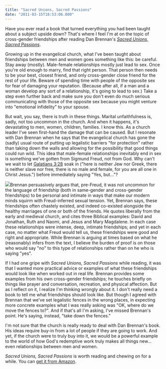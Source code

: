 ```yaml
---
title: "Sacred Unions, Sacred Passions"
date: "2011-03-15T18:53:06.000"
---
```


Have you ever read a book that turned everything you had been taught about a subject upside down? That's where I feel I'm at on the topic of cross-gender friendships after reading Dan Brennan's _[Sacred Unions, Sacred Passions](http://www.amazon.com/Sacred-Unions-Passions-Engaging-Friendship/dp/0982580703%3FSubscriptionId%3DAKIAIPY5W5ZYJHYH2ALQ%26tag%3Dscifirev-20%26linkCode%3Dxm2%26camp%3D2025%26creative%3D165953%26creativeASIN%3D0982580703)_.

Growing up in the evangelical church, what I've been taught about friendships between men and women goes something like this: be careful. Stay away (mostly). Male-female relationships mostly just lead to sex. Once you're old enough to marry, find that right person. That person then needs to be your best, closest friend, and only cross-gender close friend for the rest of your life. Beware of spending time with people of the opposite sex for fear of damaging your reputation. (Because after all, if a man and a woman develop any sort of a relationship, it's going to lead to sex.) Take a step even further back and make sure you don't even do much serious communicating with those of the opposite sex because you might venture into "emotional infidelity" to your spouse.

But wait, you say, there is truth in these things. Marital unfaithfulness is, sadly, not too uncommon in the church. And when it happens, it's devastating to men, women, children, families. I know this. As a church leader I've seen first-hand the damage that can be caused. But I resonate with Dan Brennan when he says that the evangelical church has gone the (sadly) usual route of putting up legalistic barriers "for protection" rather than taking down the walls and allowing for the possibility that good things could run wild. This idea that male-female relationships inevitably end in sex is something we've gotten from Sigmund Freud, not from God. Why can't we wait to let [Galatians 3:28](http://esv.to/Ga3.28) soak in ("here is neither Jew nor Greek, there is neither slave nor free, there is no male and female, for you are all one in Christ Jesus.") before immediately saying "Yes, but..."?

[![](http://ecx.images-amazon.com/images/I/41hXJjtdrRL._SL160_.jpg)](http://www.amazon.com/Sacred-Unions-Passions-Engaging-Friendship/dp/0982580703%3FSubscriptionId%3DAKIAIPY5W5ZYJHYH2ALQ%26tag%3Dscifirev-20%26linkCode%3Dxm2%26camp%3D2025%26creative%3D165953%26creativeASIN%3D0982580703)Brennan persuasively argues that, pre-Freud, it was not uncommon for the language of friendship (both in same-gender and cross-gender friendships) to be personal and intimate in ways that make our modern minds squirm with Freud-inferred sexual tension. Yet, Brennan says, these friendships often chastely existed, and indeed co-existed alongside the healthy marriages of one or both of the friends. He quotes liberally from the early and medieval church, and cites three Biblical examples: David and Jonathan, Ruth and Naomi, and Jesus and Mary Magdalene. In each case these relationships were intense, deep, intimate friendships; and yet in each case, no matter what Freud would tell us, these friendships were good and right and appropriate. While Brennan is arguing at times based on what he (reasonably) infers from the text, I believe the burden of proof is on those who would say "no" to this type of relationships rather than on he who is saying "yes".

If I had one gripe with _Sacred Unions, Sacred Passions_ while reading, it was that I wanted more practical advice or examples of what these friendships would look like when worked out in real life. Brennan provides some examples from his own cross-gender friendships; he touches briefly on things like prayer and conversation, recreation, and physical affection. But as I reflect on it, I realize I'm thinking wrongly about it. I don't really need a book to tell me what friendships should look like. But though I agreed with Brennan that we've set legalistic fences in the wrong places, in expecting more concrete examples what I was really asking was "OK, where do we move the fences to?". And if that's all I'm asking, I've missed Brennan's point. He's saying, instead, "take down the fences."

I'm not sure that the church is really ready to deal with Dan Brennan's book. His ideas require buy-in from a lot of people if they are going to work. And yet, if the church were to truly buy into it, we would be a powerful example to the world of how God's redemptive work truly makes all things new... even relationships between men and women.

_Sacred Unions, Sacred Passions_ is worth reading and chewing on for a while. You can [get it from Amazon](http://www.amazon.com/Sacred-Unions-Passions-Engaging-Friendship/dp/0982580703%3FSubscriptionId%3DAKIAIPY5W5ZYJHYH2ALQ%26tag%3Dscifirev-20%26linkCode%3Dxm2%26camp%3D2025%26creative%3D165953%26creativeASIN%3D0982580703).
